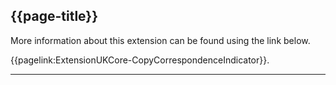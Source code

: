 ## {{page-title}}

More information about this extension can be found using the link below.

{{pagelink:ExtensionUKCore-CopyCorrespondenceIndicator}}.

---
